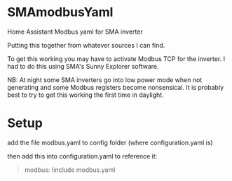 # SMAmodbusYaml
Home Assistant Modbus yaml for SMA inverter

Putting this together from whatever sources I can find.

To get this working you may have to activate Modbus TCP for the inverter. I had to do this using SMA's Sunny Explorer software. 

NB: At night some SMA inverters go into low power mode when not generating and some Modbus registers become nonsensical. It is probably best to try to get this working the first time in daylight.

# Setup

add the file modbus.yaml to config folder (where configuration.yaml is)

then add this into configuration.yaml to reference it:
> modbus: !include modbus.yaml

